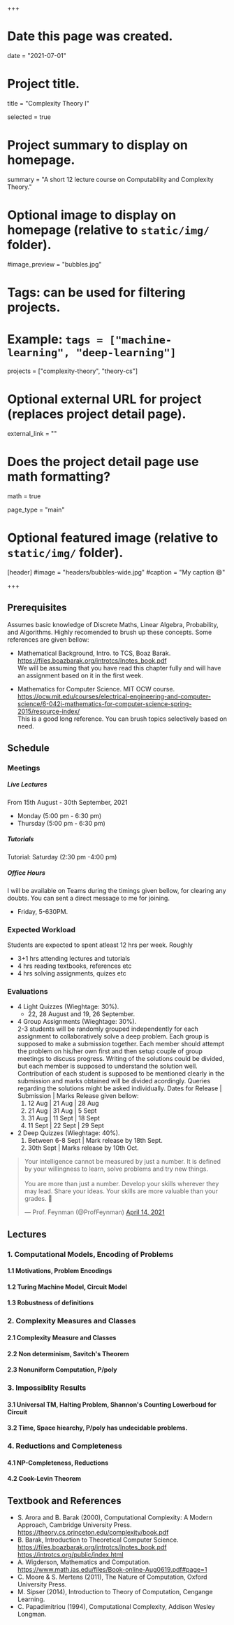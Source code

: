 +++
# Date this page was created.
date = "2021-07-01"

# Project title.
title = "Complexity Theory I"

selected = true

# Project summary to display on homepage.
summary = "A short 12 lecture course on Computability and Complexity Theory."

# Optional image to display on homepage (relative to `static/img/` folder).
#image_preview = "bubbles.jpg"

# Tags: can be used for filtering projects.
# Example: `tags = ["machine-learning", "deep-learning"]`
projects = ["complexity-theory", "theory-cs"]

# Optional external URL for project (replaces project detail page).
external_link = ""

# Does the project detail page use math formatting?
math = true

page_type = "main"

# Optional featured image (relative to `static/img/` folder).
[header]
#image = "headers/bubbles-wide.jpg"
#caption = "My caption :smile:"

+++


## Prerequisites
Assumes basic knowledge of Discrete Maths, Linear Algebra, Probability, and Algorithms. Highly recomended to brush up these concepts. Some references are given bellow:

- Mathematical Background, Intro. to TCS, Boaz Barak.
  https://files.boazbarak.org/introtcs/lnotes_book.pdf  
  We will be assuming that you have read this chapter fully and will have an assignment based on it in the first week.
    
- Mathematics for Computer Science. MIT OCW course.  
  https://ocw.mit.edu/courses/electrical-engineering-and-computer-science/6-042j-mathematics-for-computer-science-spring-2015/resource-index/  
  This is a good long reference. You can brush topics selectively based on need. 



## Schedule


### Meetings

##### Live Lectures
From 15th August - 30th September, 2021
- Monday (5:00 pm - 6:30 pm)
- Thursday (5:00 pm - 6:30 pm)

##### Tutorials
Tutorial: Saturday (2:30 pm -4:00 pm)


##### Office Hours
I will be available on Teams during the timings given bellow, for clearing any doubts. 
You can sent a direct message to me for joining.
- Friday, 5-630PM.

### Expected Workload
Students are expected to spent atleast 12 hrs per week. Roughly
- 3+1 hrs attending lectures and tutorials
- 4 hrs reading textbooks, references etc 
- 4 hrs solving assignments, quizes etc

### Evaluations
- 4 Light Quizzes (Wieghtage: 30%).
  - 22, 28 August and 19, 26 September.  
- 4 Group Assignments (Wieghtage: 30%).     
  2-3 students will be randomly grouped independently for each assignment to collaboratively solve a deep problem. Each group is supposed to make a submission together. Each member should attempt the problem on his/her own first and then setup couple of group meetings to discuss progress. Writing of the solutions could be divided, but each member is supposed to understand the solution well.  Contribution of each student is supposed to be mentioned clearly in the submission and marks obtained will be divided acordingly. Queries regarding the solutions might be asked individually. Dates for Release | Submission | Marks Release given bellow: 
  1. 12 Aug | 21 Aug | 28 Aug  
  2. 21 Aug | 31 Aug | 5 Sept  
  3. 31 Aug | 11 Sept | 18 Sept  
  4. 11 Sept | 22 Sept | 29 Sept   
- 2 Deep Quizzes (Wieghtage: 40%).
  1. Between 6-8 Sept | Mark release by 18th Sept.
  2. 30th Sept | Marks release by 10th Oct.

<blockquote class="twitter-tweet"><p lang="en" dir="ltr">Your intelligence cannot be measured by just a number. It is defined by your willingness to learn, solve problems and try new things.<br><br>You are more than just a number. Develop your skills wherever they may lead. Share your ideas. Your skills are more valuable than your grades. 🧠</p>&mdash; Prof. Feynman (@ProfFeynman) <a href="https://twitter.com/ProfFeynman/status/1382170602467856384?ref_src=twsrc%5Etfw">April 14, 2021</a></blockquote> <script async src="https://platform.twitter.com/widgets.js" charset="utf-8"></script>


## Lectures

### 1. Computational Models, Encoding of Problems

#### 1.1 Motivations, Problem Encodings

#### 1.2 Turing Machine Model, Circuit Model

#### 1.3 Robustness of definitions

### 2. Complexity Measures and Classes

#### 2.1 Complexity Measure and Classes
#### 2.2 Non determinism, Savitch's Theorem
#### 2.3 Nonuniform Computation, P/poly

### 3. Impossiblity Results

#### 3.1 Universal TM, Halting Problem, Shannon's Counting Lowerboud for Circuit

#### 3.2 Time, Space hiearchy, P/poly has undecidable problems.

### 4. Reductions and Completeness

#### 4.1 NP-Completeness, Reductions

#### 4.2 Cook-Levin Theorem







## Textbook and References


- S. Arora and B. Barak (2000), Computational Complexity: A Modern Approach, Cambridge University Press.   
  https://theory.cs.princeton.edu/complexity/book.pdf  
- B. Barak, Introduction to Theoretical Computer Science.  
  https://files.boazbarak.org/introtcs/lnotes_book.pdf  
  https://introtcs.org/public/index.html
- A. Wigderson, Mathematics and Computation.  
  https://www.math.ias.edu/files/Book-online-Aug0619.pdf#page=1
- C. Moore & S. Mertens (2011), The Nature of Computation, Oxford University Press.  
- M. Sipser (2014), Introduction to Theory of Computation, Cengange Learning. 
- C. Papadimitriou (1994), Computational Complexity, Addison Wesley Longman.

